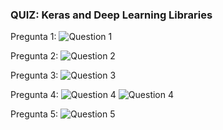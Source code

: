 ### **QUIZ: Keras and Deep Learning Libraries**

Pregunta 1:
![Question 1](/home/ntamurejocolorado/Projects/Coursera/Introduction_to_Deep_Learning_Neural_Networks_with_keras/Week_3/images/q1.png)

Pregunta 2:
![Question 2](/home/ntamurejocolorado/Projects/Coursera/Introduction_to_Deep_Learning_Neural_Networks_with_keras/Week_3/images/q2.png)

Pregunta 3:
![Question 3](/home/ntamurejocolorado/Projects/Coursera/Introduction_to_Deep_Learning_Neural_Networks_with_keras/Week_3/images/q3.png)

Pregunta 4:
![Question 4](/home/ntamurejocolorado/Projects/Coursera/Introduction_to_Deep_Learning_Neural_Networks_with_keras/Week_3/images/q4a.png)
![Question 4](/home/ntamurejocolorado/Projects/Coursera/Introduction_to_Deep_Learning_Neural_Networks_with_keras/Week_3/images/q4b.png)

Pregunta 5:
![Question 5](/home/ntamurejocolorado/Projects/Coursera/Introduction_to_Deep_Learning_Neural_Networks_with_keras/Week_3/images/q5.png)
